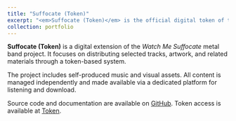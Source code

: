 ```yaml
---
title: "Suffocate (Token)"
excerpt: "<em>Suffocate (Token)</em> is the official digital token of the band Watch Me Suffocate, used to access exclusive music, artwork, and more.<br/><br/><a href='https://token.watchmesuffocate.com/suffocate.html' target='_blank'><img src='/images/portfolio/suffocate_token.png'>"
collection: portfolio
---
```


**Suffocate (Token)** is a digital extension of the *Watch Me Suffocate* metal band project. It focuses on distributing selected tracks, artwork, and related materials through a token-based system.

The project includes self-produced music and visual assets. All content is managed independently and made available via a dedicated platform for listening and download.

Source code and documentation are available on [GitHub](https://github.com/watchmesuffocate). Token access is available at [Token](https://token.watchmesuffocate.com).